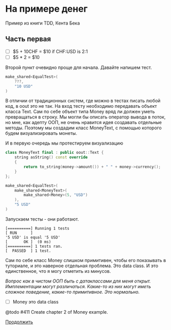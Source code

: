 # На примере денег

Пример из книги TDD, Кента Бека

## Часть первая

- [ ] $5 + 10CHF = $10 if CHF:USD is 2:1
- [ ] $5 * 2 = $10

Второй пункт очевидно проще для начала.
Давайте напишем тест.

```c++
make_shared<EqualTest>(
	???,
	"10 USD"
)
```

В отличии от традиционных систем, где можно в тестах писать любой код, в oout это не так.
На вход тесту необходимо передавать объект класса Text.
Сам по себе объект типа Money вряд ли должен уметь превращаться в строку.
Мы могли бы описать оператор вывода в поток, но мне, как адепту ООП, не очень нравится идея создавать отдельные методы.
Поэтому мы создадим класс MoneyText, с помощью которого будем визуализировать монеты.

И в первую очередь мы протестируем визуализацию

```c++
class MoneyText final : public oout::Text {
	string asString() const override
	{
		return to_string(money->amount()) + " " + money->currency();
	}
};

make_shared<EqualTest>(
	make_shared<MoneyText>(
		make_shared<Money>(5, "USD")
	),
	"5 USD"
)
```

Запускаем тесты - они работают.

```
[==========] Running 1 tests
[ RUN      ]
'5 USD' is equal '5 USD'
[       OK ]  (0 ms)
[==========] 1 tests ran.
[  PASSED  ] 1 test.
```

Сам по себе класс Money слишком примитивен, чтобы его показывать в туториале, и это наверное отдельная проблема.
Это data class. И это единственное, что я могу отметить из минусов.

*Вопрос как в чистом ООП быть с датаклассами для меня открыт. Имплементации могут различаться. Какие-то из них могут иметь сложное поведение, какие-то примитивное. Это нормально.*

- [ ] Money это data class

@todo #411 Create chapter 2 of Money example.

[Продолжить](TUTORIAL2.ru.md)
